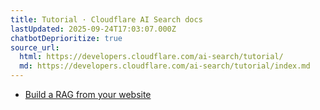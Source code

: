 ```yaml
---
title: Tutorial · Cloudflare AI Search docs
lastUpdated: 2025-09-24T17:03:07.000Z
chatbotDeprioritize: true
source_url:
  html: https://developers.cloudflare.com/ai-search/tutorial/
  md: https://developers.cloudflare.com/ai-search/tutorial/index.md
---
```


* [Build a RAG from your website](https://developers.cloudflare.com/ai-search/tutorial/brower-rendering-autorag-tutorial/)
